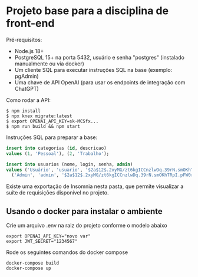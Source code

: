 # Projeto base para a disciplina de front-end

Pré-requisitos:

* Node.js 18+
* PostgreSQL 15+ na porta 5432, usuário e senha "postgres" (instalado manualmente ou via docker)
* Um cliente SQL para executar instruções SQL na base (exemplo: pgAdmin)
* Uma chave de API OpenAI (para usar os endpoints de integração com ChatGPT)

Como rodar a API:

```
$ npm install
$ npx knex migrate:latest
$ export OPENAI_API_KEY=sk-MCSfx...
$ npm run build && npm start
```

Instruções SQL para preparar a base:

```sql
insert into categorias (id, descricao)
values (1, 'Pessoal'), (2, 'Trabalho');

insert into usuarios (nome, login, senha, admin)
values ('Usuário', 'usuario', '$2a$12$.2xyMG/zt6kgICCnzlwDq.39rN.smOKhTRpI.pFW0rswXbWqvFdTm', false),
  ('Admin', 'admin', '$2a$12$.2xyMG/zt6kgICCnzlwDq.39rN.smOKhTRpI.pFW0rswXbWqvFdTm', true);
```

Existe uma exportação de Insomnia nesta pasta, que permite visualizar a suíte de requisições disponível no projeto.

## Usando o docker para instalar o ambiente

Crie um arquivo .env na raiz do projeto conforme o modelo abaixo

```
export OPENAI_API_KEY="novo var"
export JWT_SECRET="1234567"
```

Rode os seguintes comandos do docker compose
```SH
docker-compose build
docker-compose up
```
